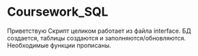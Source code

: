 # Coursework_SQL

Приветствую
Скрипт целиком работает из файла interface. БД создается, таблицы создаются и заполняются/обновляются. Необходимые функции прописаны.
